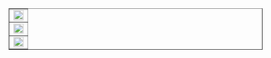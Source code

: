 <!--
**jesspig/jesspig** is a ✨ _special_ ✨ repository because its `README.md` (this file) appears on your GitHub profile.

Here are some ideas to get you started:

- 🔭 I’m currently working on ...
- 🌱 I’m currently learning ...
- 👯 I’m looking to collaborate on ...
- 🤔 I’m looking for help with ...
- 💬 Ask me about ...
- 📫 How to reach me: ...
- 😄 Pronouns: ...
- ⚡ Fun fact: ...
-->
<!--
![](https://github-readme-stats.vercel.app/api?username=jesspig&show_icons=true&theme=dracula&locale=cn&count_private=true&line_height=40) ![](https://github-readme-stats.vercel.app/api/top-langs/?username=jesspig&theme=dracula)
-->

<!-- 欢迎来到我的 GitHub 主页 👋
> Welcome to my GitHub page 👋 -->

<table border="1">
  <tr><td align="center"><img width="100%" src="https://profile-counter.glitch.me/jesspig/count.svg"/></td></tr>
  <tr><td align="center"><img width="100%" src="https://metrics.lecoq.io/jesspig?template=classic"/></td></tr>
  <tr><td align="center"><img width="100%" src="https://github-readme-activity-graph.cyclic.app/graph?username=jesspig&theme=github-compact"/></td></tr>
  <!-- <tr><td align="center"><img width="100%" src="https://stats.justsong.cn/api/leetcode?username=jesspig&theme=dark&cn=true"/></td></tr> -->
  <!-- <tr><td align="center"><img width="100%" src="https://streak-stats.demolab.com/?user=jesspig&theme=radical"/></td></tr> -->
  <!-- <tr><td align="center"><img width="100%" src="https://github-readme-stats.vercel.app/api?username=jesspig&theme=radical"/></td></tr> -->
  <!-- <tr><td align="center"><img width="100%" src="https://github-readme-stats.vercel.app/api/top-langs/?username=jesspig&theme=radical&layout=compact&hide=html,css"/></td></tr> -->
  <!-- <tr><td align="center"><img width="100%" src="https://github-profile-trophy.vercel.app/?username=jesspig&theme=radical"/></td></tr> -->
</table>
